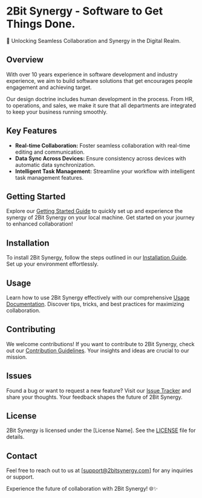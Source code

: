 # 2Bit Synergy - Software to Get Things Done.

🚀 Unlocking Seamless Collaboration and Synergy in the Digital Realm.

## Overview

With over 10 years experience in software development and industry experience, we aim to build software solutions that get encourages people engagement and achieving target.

Our design doctrine includes human development in the process. From HR, to operations, and sales, we make it sure that all departments are integrated to keep your business running smoothly.

## Key Features

- **Real-time Collaboration:** Foster seamless collaboration with real-time editing and communication.
- **Data Sync Across Devices:** Ensure consistency across devices with automatic data synchronization.
- **Intelligent Task Management:** Streamline your workflow with intelligent task management features.

## Getting Started

Explore our [Getting Started Guide](#) to quickly set up and experience the synergy of 2Bit Synergy on your local machine. Get started on your journey to enhanced collaboration!

## Installation

To install 2Bit Synergy, follow the steps outlined in our [Installation Guide](#). Set up your environment effortlessly.

## Usage

Learn how to use 2Bit Synergy effectively with our comprehensive [Usage Documentation](#). Discover tips, tricks, and best practices for maximizing collaboration.

## Contributing

We welcome contributions! If you want to contribute to 2Bit Synergy, check out our [Contribution Guidelines](#). Your insights and ideas are crucial to our mission.

## Issues

Found a bug or want to request a new feature? Visit our [Issue Tracker](#) and share your thoughts. Your feedback shapes the future of 2Bit Synergy.

## License

2Bit Synergy is licensed under the [License Name]. See the [LICENSE](LICENSE) file for details.

## Contact

Feel free to reach out to us at [support@2bitsynergy.com] for any inquiries or support.

Experience the future of collaboration with 2Bit Synergy! 🌐✨
